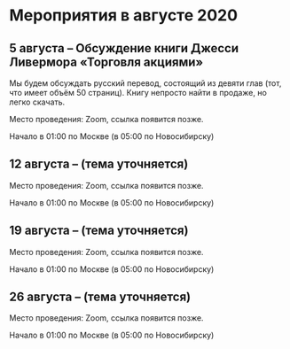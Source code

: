 # Мероприятия в августе 2020

## 5 августа – Обсуждение книги Джесси Ливермора «Торговля акциями»

Мы будем обсуждать русский перевод, состоящий из девяти глав (тот, что имеет объём 50 страниц). Книгу непросто найти в продаже, но легко скачать.

Место проведения: Zoom, ссылка появится позже.

Начало в 01:00 по Москве (в 05:00 по Новосибирску)

## 12 августа – (тема уточняется)

Место проведения: Zoom, ссылка появится позже.

Начало в 01:00 по Москве (в 05:00 по Новосибирску)

## 19 августа – (тема уточняется)

Место проведения: Zoom, ссылка появится позже.

Начало в 01:00 по Москве (в 05:00 по Новосибирску)

## 26 августа – (тема уточняется)

Место проведения: Zoom, ссылка появится позже.

Начало в 01:00 по Москве (в 05:00 по Новосибирску)
